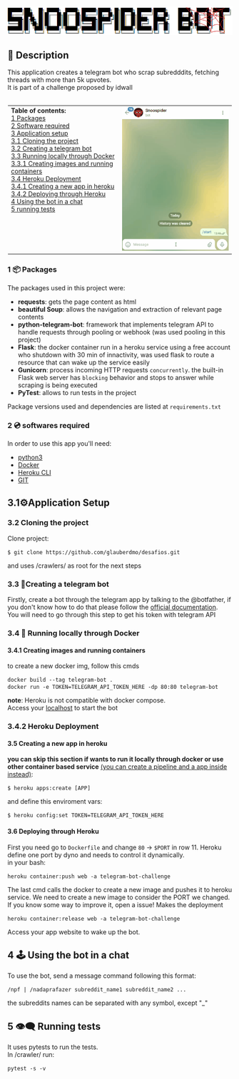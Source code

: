 ![Screenshot](img/snoospider_bot2.png)

## 📝 Description

This application creates a telegram bot who scrap subredddits, fetching threads with more than 5k upvotes.</br>
It is part of a challenge proposed by idwall</br></br>

<center><table class="center" border="0" style="border: 1px solid transparent">
 <tr valign="top"><td>    
    <b>Table of contents:</b></br>
    <a href="#packages">1 Packages</a></br>
    <a href="#Software">2 Software required</a></br>
    <a href="#BuildingApp">3 Application setup</a> </br>
    <a href="#BuildingApp_1">3.1 Cloning the project</a> </br>
    <a href="#BuildingApp_2">3.2 Creating a telegram bot</a></br> 
    <a href="#BuildingApp_3">3.3 Running locally through Docker</a></br>
    <a href="#BuildingApp_3_1">3.3.1 Creating images and running containers</a></br>
    <a href="#BuildingApp_4">3.4 Heroku Deployment</a></br>
    <a href="#BuildingApp_4_1">3.4.1 Creating a new app in heroku</a></br>
    <a href="#BuildingApp_4_2">3.4.2 Deploying through Heroku</a></br> 
    <a href="#Using">4 Using the bot in a chat</a></br> 
    <a href="#tests">5 running tests</a>
    </td>
    <td><img src="img/using_snoospiderbot.gif"></td>
 </tr>
</table></center>

### 1 📦 Packages<a id="Packages"></a>
The packages used in this project were:
- **requests**: gets the page content as html 
- **beautiful Soup**: allows the navigation and extraction of relevant page contents
- **python-telegram-bot**: framework that implements telegram API to handle requests through pooling or webhook (was used pooling in this project)
- **Flask**: the docker container run in a heroku service using a free account who shutdown with 30 min of innactivity, was used flask to route a resource that can wake up the service easily
- **Gunicorn**: process incoming HTTP requests `concurrently`. the built-in Flask web server has `blocking` behavior and stops to answer while scraping is being executed
- **PyTest**: allows to run tests in the project</br>

Package versions used and dependencies are listed at ``requirements.txt`` 


### 2 💿 softwares required<a id="Software"></a>
In order to use this app you'll need:
- [python3](https://www.python.org/downloads/)
- [Docker](https://www.docker.com/)
- [Heroku CLI](https://devcenter.heroku.com/articles/heroku-cli)
- [GIT](https://git-scm.com/book/en/v2/Getting-Started-Installing-Git)

## 3.1⚙️Application Setup<a id="BuildingApp"></a>

### 3.2 Cloning the project<a id="BuildingApp_1"></a>

Clone project:
```
$ git clone https://github.com/glauberdmo/desafios.git
```
and uses /crawlers/ as root for the next steps

### 3.3 📲Creating a telegram bot<a id="BuildingApp_2"></a>
Firstly, create a bot through the telegram app by talking to the @botfather, if you don't know how to do that please follow the [official documentation](https://core.telegram.org/bots#3-how-do-i-create-a-bot).</br>
You will need to go through this step to get his token with telegram API


### 3.4 🐳 Running locally through Docker<a id="BuildingApp_3"></a>

#### 3.4.1 Creating images and running containers<a id="BuildingApp_3_1"></a>
to create a new docker img, follow this cmds 
```
docker build --tag telegram-bot .
docker run -e TOKEN=TELEGRAM_API_TOKEN_HERE -dp 80:80 telegram-bot
```
<b>note</b>: Heroku is not compatible with docker compose.</br>
Access your [localhost](https://localhost:80) to start the bot


### 3.4.2 Heroku Deployment<a id="BuildingApp_4"></a>
#### 3.5 Creating a new app in heroku<a id="BuildingApp_4_1"></a>
**you can skip this section if wants to run it locally through docker or use other container based service**
[(you can create a pipeline and a app inside instead)](https://devcenter.heroku.com/articles/heroku-cli-commands#heroku-pipelines-add-pipeline):
```
$ heroku apps:create [APP]
```
and define this enviroment vars:

```
$ heroku config:set TOKEN=TELEGRAM_API_TOKEN_HERE
```

#### 3.6 Deploying through Heroku<a id="BuildingApp_4_2"></a>
First you need go to ``Dockerfile`` and change ``80`` -> ``$PORT`` in row 11. Heroku define one port by dyno and needs to control it dynamically.</br>
in your bash:

```
heroku container:push web -a telegram-bot-challenge
```
The last cmd calls the docker to create a new image and pushes it to heroku service. We need to create a new image to consider the PORT we changed. If you know some way to improve it, open a issue!
Makes the deployment
```
heroku container:release web -a telegram-bot-challenge
```
Access your app website to wake up the bot.

## 4 🕹 Using the bot in a chat<a id="Using"></a>
To use the bot, send a message command following this format: 
```
/npf | /nadaprafazer subreddit_name1 subreddit_name2 ...
```
the subreddits names can be separated with any symbol, except "_"</br>

## 5 👁‍🗨 Running tests<a id="tests"></a>
It uses pytests to run the tests.</br>
In /crawler/ run:
```
pytest -s -v
```


